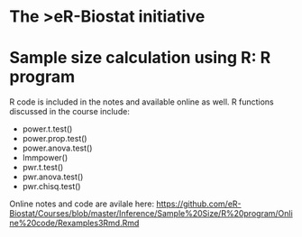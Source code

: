 # The >eR-Biostat initiative
# Sample size calculation using R: R program

R code is included in the notes and available online as well. R functions discussed in the course include:

* power.t.test()
* power.prop.test()
* power.anova.test()
* lmmpower()
* pwr.t.test()
* pwr.anova.test()
* pwr.chisq.test()

Online notes and code are avilale here: https://github.com/eR-Biostat/Courses/blob/master/Inference/Sample%20Size/R%20program/Online%20code/Rexamples3Rmd.Rmd

